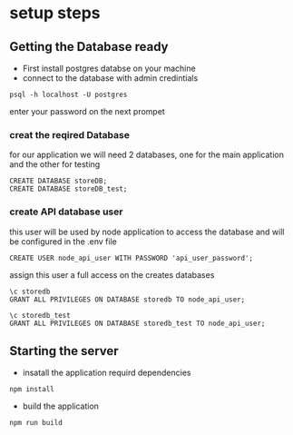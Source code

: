 # setup steps

## Getting the Database ready
- First install postgres databse on your machine
- connect to the database with admin credintials 
``` 
psql -h localhost -U postgres
```
enter your password on the next prompet

### creat the reqired Database
for our application we will need 2 databases, one for the main application and the other for testing
```
CREATE DATABASE storeDB;
CREATE DATABASE storeDB_test;
```
### create API database user
this user will be used by node application to access the database and will be configured in the .env file
```
CREATE USER node_api_user WITH PASSWORD 'api_user_password';
```
assign this user a full access on the creates databases
```
\c storedb
GRANT ALL PRIVILEGES ON DATABASE storedb TO node_api_user;

\c storedb_test
GRANT ALL PRIVILEGES ON DATABASE storedb_test TO node_api_user;
```


## Starting the server

- insatall the application requird dependencies
```
npm install
```

- build the application 
```
npm run build
```